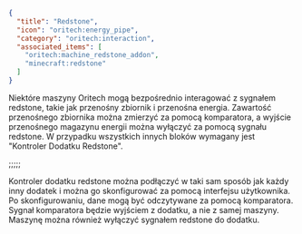 ```json
{
  "title": "Redstone",
  "icon": "oritech:energy_pipe",
  "category": "oritech:interaction",
  "associated_items": [
    "oritech:machine_redstone_addon",
    "minecraft:redstone"
  ]
}
```

Niektóre maszyny Oritech mogą bezpośrednio interagować z sygnałem redstone, takie jak przenośny zbiornik i przenośna energia. Zawartość przenośnego zbiornika można zmierzyć za pomocą komparatora, a wyjście przenośnego magazynu energii można wyłączyć za pomocą sygnału redstone. W przypadku wszystkich innych bloków wymagany jest "Kontroler Dodatku Redstone".

;;;;;

Kontroler dodatku redstone można podłączyć w taki sam sposób jak każdy inny dodatek i można go skonfigurować za pomocą interfejsu użytkownika. Po skonfigurowaniu, dane mogą być odczytywane za pomocą komparatora. Sygnał komparatora będzie wyjściem z dodatku, a nie z samej maszyny. Maszynę można również wyłączyć sygnałem redstone do dodatku.